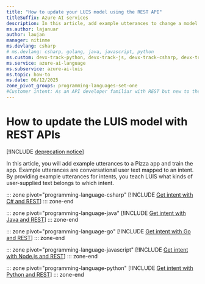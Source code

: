 ```yaml
---
title: "How to update your LUIS model using the REST API"
titleSuffix: Azure AI services
description: In this article, add example utterances to change a model and train the app.
ms.author: lajanuar
author: laujan
manager: nitinme
ms.devlang: csharp
# ms.devlang: csharp, golang, java, javascript, python
ms.custom: devx-track-python, devx-track-js, devx-track-csharp, devx-track-extended-java, devx-track-go
ms.service: azure-ai-language
ms.subservice: azure-ai-luis
ms.topic: how-to
ms.date: 06/12/2025
zone_pivot_groups: programming-languages-set-one
#Customer intent: As an API developer familiar with REST but new to the LUIS service, I want to query the LUIS endpoint of a published model so that I can see the JSON prediction response.
---
```


# How to update the LUIS model with REST APIs

[!INCLUDE [deprecation notice](./includes/deprecation-notice.md)]


In this article, you will add example utterances to a Pizza app and train the app. Example utterances are conversational user text mapped to an intent. By providing example utterances for intents, you teach LUIS what kinds of user-supplied text belongs to which intent.

::: zone pivot="programming-language-csharp"
[!INCLUDE [Get intent with C# and REST](./includes/get-started-get-model-rest-csharp.md)]
::: zone-end

::: zone pivot="programming-language-java"
[!INCLUDE [Get intent with Java and REST](./includes/get-started-get-model-rest-java.md)]
::: zone-end

::: zone pivot="programming-language-go"
[!INCLUDE [Get intent with Go and REST](./includes/get-started-get-model-rest-go.md)]
::: zone-end

::: zone pivot="programming-language-javascript"
[!INCLUDE [Get intent with Node.js and REST](./includes/get-started-get-model-rest-nodejs.md)]
::: zone-end

::: zone pivot="programming-language-python"
[!INCLUDE [Get intent with Python and REST](./includes/get-started-get-model-rest-python.md)]
::: zone-end
